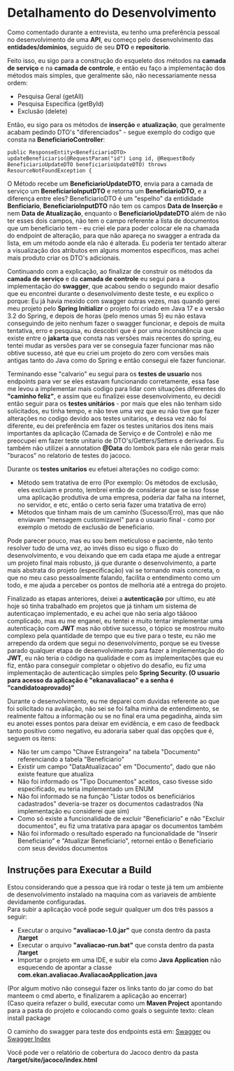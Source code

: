 # Detalhamento do Desenvolvimento
Como comentado durante a entrevista, eu tenho uma preferência pessoal no desenvolvimento de uma **API**, eu começo pelo desenvolvimento das **entidades/dominios**, 
seguido de seu **DTO** e **repositorio**.  

  
  Feito isso, eu sigo para a construção do esqueleto dos métodos na **camada de serviço** e na **camada de controle**, e então eu faço a implementação dos métodos mais simples, 
  que geralmente são, não necessariamente nessa ordem:
- Pesquisa Geral (getAll)
- Pesquisa Especifica (getById)
- Exclusão (delete)  
  
Então, eu sigo para os métodos de **inserção** e **atualização**, que geralmente acabam pedindo DTO's "diferenciados" - segue exemplo do codigo que consta na **BeneficiarioController**:  
  
``public ResponseEntity<BeneficiarioDTO> updateBeneficiario(@RequestParam("id") Long id, @RequestBody BeneficiarioUpdateDTO beneficiarioUpdateDTO) throws ResourceNotFoundException {``  
  
O Método recebe um **BeneficiarioUpdateDTO**, envia para a camada de serviço um **BeneficiarioInputDTO** e retorna um **BeneficiarioDTO**, e a diferença entre eles? 
BeneficiarioDTO é um "espelho"  da entididade **Benficiario**, **BeneficiarioInputDTO** não tem os campos **Data de Inserção** e nem **Data de Atualização**, 
enquanto o **BeneficiarioUpdateDTO** além de não ter esses dois campos, não tem o campo referente a lista de documentos que um beneficiario tem - 
eu criei ele para poder colocar ele na chamada do endpoint de alteração, para que não apareça no swagger a entrada da lista, em um método aonde ela não é alterada. Eu poderia ter tentado
alterar a visualização dos atributos em alguns momentos especificos, mas achei mais produto criar os DTO's adicionais. 
  
Continuando com a explicação, ao finalizar de construir os métodos da **camada de serviço** e da **camada de controle** eu segui para a implementação do **swagger**, que acabou sendo o segundo maior desafio que eu encontrei durante o desenvolvimento deste teste, e eu explico o porque: Eu já havia mexido com swagger outras vezes, mas quando gerei meu projeto pelo **Spring Initializr** o projeto foi criado em Java 17 e a versão 3.2 do Spring, e depois de horas (pelo menos umas 5) eu não estava conseguindo de jeito nenhum fazer o swagger funcionar, e depois de muita tentativa, erro e pesquisa, eu descobri que é por uma inconsitência que existe entre o **jakarta** que consta nas versões mais recentes do spring, eu tentei mudar as versões para ver se conseguia fazer funcionar mas não obtive sucesso, até que eu criei um projeto do zero com versões mais antigas tanto do Java como do Spring e então consegui ele fazer funcionar.  

Terminando esse "calvario" eu segui para os **testes de usuario** nos endpoints para ver se eles estavam funcionando corretamente, essa fase me levou a implementar mais codigo para lidar com situações diferentes do **"caminho feliz"**, e assim que eu finalizei esse desenvolvimento, eu decidi então seguir para os **testes unitários** - por mais que eles não tenham sido solicitados, eu tinha tempo, e não teve uma vez que eu não tive que fazer alterações no codigo devido aos testes unitarios, e dessa vez não foi diferente, eu dei preferência em fazer os testes unitarios dos itens mais importantes da aplicação (Camada de Serviço e de Controle) e não me preocupei em fazer teste unitario de DTO's/Getters/Setters e derivados. Eu também não utilizei a annotation **@Data** do lombok para ele não gerar mais "buracos" no relatorio de testes do jacoco. 
  
 Durante os **testes unitarios** eu efetuei alterações no codigo como: 
 - Método sem tratativa de erro (Por exemplo: Os métodos de exclusão, eles excluiam e pronto, lembrei então de considerar que se isso fosse uma aplicação produtiva de uma empresa, 
 poderia dar falha na internet, no servidor, e etc, então o certo seria fazer uma tratativa de erro)
 - Métodos que tinham mais de um caminho (Sucesso/Erro), mas que não enviavam "mensagem customizavel" para o usuario final - como por exemplo o metodo de exclusão de beneficiario.  
   
Pode parecer pouco, mas eu sou bem meticuloso e paciente, não tento resolver tudo de uma vez, ao invés disso eu sigo o fluxo do desenvolvimento, e vou deixando que em cada etapa me ajude 
a entregar um projeto final mais robusto, já que durante o desenvolvimento, a parte mais abstrata do projeto (especificação) vai se tornando mais concreta, o que no meu caso pessoalmente falando, facilita o entendimento como um todo, e me ajuda a perceber os pontos de melhoria até a entrega do projeto. 
  
Finalizado as etapas anteriores, deixei a **autenticação** por ultimo, eu até hoje só tinha trabalhado em projetos que já tinham um sistema de autenticaçao implementado, e eu achei que não seria algo tããooo complicado, mas eu me enganei, eu tentei e muito tentar implementar uma autenticação com **JWT** mas não obtive sucesso, o tópico se mostrou muito complexo pela quantidade de tempo que eu tive para o teste, eu não me arrependo da ordem que segui no desenvolvimento, porque se eu tivesse parado qualquer etapa de desenvolvimento para fazer a implementação do **JWT**, eu não teria o código na qualidade e com as implementações que eu fiz, então para conseguir completar o objetivo do desafio, eu fiz uma implementação de autenticação simples pelo **Spring Security. (O usuario para acesso da aplicação é "ekanavaliacao" e a senha é "candidatoaprovado)"** 
  
Durante o desenvolvimento, eu me deparei com duvidas referente ao que foi solicitado na avaliação, não sei se foi falha minha de entendimento, se realmente faltou a informação 
ou se no final era uma pegadinha, ainda sim eu anotei esses pontos para deixar em evidência, e em caso de feedback tanto positivo como negativo, eu adoraria saber qual das opções que é, seguem os itens:
- Não ter um campo "Chave Estrangeira" na tabela "Documento" referenciando a tabela "Beneficiario"
- Existir um campo "DataAtualizacao" em "Documento", dado que não existe feature que atualiza
- Não foi informado os "Tipo Documentos" aceitos, caso tivesse sido especificado, eu teria implementado um ENUM
- Não foi informado se na função "Listar todos os beneficiários cadastrados" deveria-se trazer os documentos cadastrados (Na implementação eu considerei que sim)
- Como só existe a funcionalidade de excluir "Beneficiario" e não "Excluir documentos", eu fiz uma tratativa para apagar os documentos também 
- Não foi informado o resultado esperado na funcionalidade de "Inserir Beneficiario" e "Atualizar Beneficiario", retornei então o Beneficiario com seus devidos documentos
  
  
  
##  
## Instruções para Executar a Build  
Estou considerando que a pessoa que irá rodar o teste já tem um ambiente de desenvolvimento instalado na maquina com as variaveis de ambiente devidamente configuradas.  
Para subir a aplicação você pode seguir qualquer um dos trës passos a seguir: 
- Executar o arquivo **"avaliacao-1.0.jar"** que consta dentro da pasta **/target** 
- Executar o arquivo **"avaliacao-run.bat"** que consta dentro da pasta **/target** 
- Importar o projeto em uma IDE, e subir ela como **Java Application** não esquecendo de apontar a classe **com.ekan.avaliacao.AvaliacaoApplication.java** 
  
(Por algum motivo não consegui fazer os links tanto do jar como do bat manteem o cmd aberto, e finalizarem a aplicação ao encerrar)  
(Caso queira refazer o build, executar como um **Maven Project** apontando para a pasta do projeto e colocando como goals o seguinte texto: clean install package 
  
O caminho do swagger para teste dos endpoints está em: [Swagger](http://localhost:8080/swagger-ui/) ou [Swagger Index](http://localhost:8080/swagger-ui/index.html)
  
Você pode ver o relatório de cobertura do Jacoco dentro da pasta **/target/site/jacoco/index.html**


